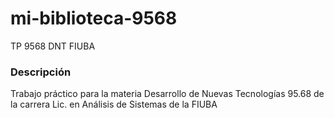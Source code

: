 # mi-biblioteca-9568
TP 9568 DNT FIUBA

### Descripción
Trabajo práctico para la materia Desarrollo de Nuevas Tecnologías 95.68 de la carrera Lic. en Análisis de Sistemas de la FIUBA
